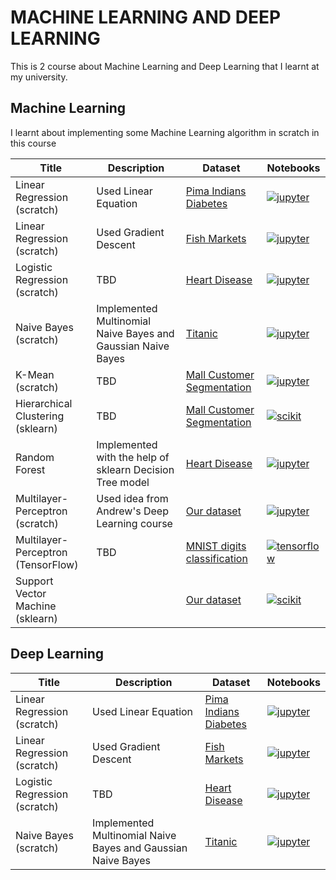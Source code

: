 # MACHINE LEARNING  AND DEEP LEARNING 
This is 2 course about Machine Learning and Deep Learning that I learnt at my university.




## Machine Learning

I learnt about implementing some Machine Learning algorithm in scratch in this course


|Title | Description | Dataset | Notebooks |
| --- | --- | --- | --- | 
| Linear Regression (scratch) | Used Linear Equation | [Pima Indians Diabetes](https://www.kaggle.com/datasets/uciml/pima-indians-diabetes-database) | [![jupyter](https://img.shields.io/badge/jupyter-notebook-orange)](https://github.com/hoangNguyen210/ML-DL/blob/main/Machine%20Learning/NMMH_TH1_18110095.ipynb) |
| Linear Regression (scratch) | Used Gradient Descent | [Fish Markets](https://www.kaggle.com/datasets/aungpyaeap/fish-market) | [![jupyter](https://img.shields.io/badge/jupyter-notebook-orange)](https://github.com/hoangNguyen210/ML-DL/blob/main/Machine%20Learning/NMMH_TH2_18110095.ipynb)|
| Logistic Regression (scratch) | TBD | [Heart Disease](https://www.kaggle.com/datasets/johnsmith88/heart-disease-dataset) | [![jupyter](https://img.shields.io/badge/jupyter-notebook-orange)](https://github.com/hoangNguyen210/ML-DL/blob/main/Machine%20Learning/NMMH_TH3_18110095.ipynb)|
| Naive Bayes (scratch) | Implemented Multinomial Naive Bayes and Gaussian Naive Bayes | [Titanic](https://www.kaggle.com/c/titanic/data) | [![jupyter](https://img.shields.io/badge/jupyter-notebook-orange)](https://github.com/hoangNguyen210/ML-DL/blob/main/Machine%20Learning/NMMH_TH4_18110095.ipynb)|
| K-Mean (scratch) | TBD| [Mall Customer Segmentation](https://www.kaggle.com/datasets/vjchoudhary7/customer-segmentation-tutorial-in-python) | [![jupyter](https://img.shields.io/badge/jupyter-notebook-orange)](https://github.com/hoangNguyen210/ML-DL/blob/main/Machine%20Learning/NMMH_TH5_18110095.ipynb)|
| Hierarchical Clustering (sklearn) | TBD| [Mall Customer Segmentation](https://www.kaggle.com/datasets/vjchoudhary7/customer-segmentation-tutorial-in-python) | [![scikit](https://img.shields.io/badge/Scikit-Learn-blue)](https://github.com/hoangNguyen210/ML-DL/blob/main/Machine%20Learning/NMMH_TH6_18110095.ipynb)|
| Random Forest  | Implemented with the help of sklearn Decision Tree model| [Heart Disease](https://www.kaggle.com/datasets/johnsmith88/heart-disease-dataset) | [![jupyter](https://img.shields.io/badge/jupyter-notebook-orange)](https://github.com/hoangNguyen210/ML-DL/blob/main/Machine%20Learning/NMMH_TH7_18110095.ipynb)|
| Multilayer-Perceptron (scratch) | Used idea from Andrew's Deep Learning course| [Our dataset](https://github.com/huynhthanh98/ML/tree/master/lab-08) | [![jupyter](https://img.shields.io/badge/jupyter-notebook-orange)](https://github.com/hoangNguyen210/ML-DL/blob/main/Machine%20Learning/NMMH_TH8_18110095.ipynb)|
| Multilayer-Perceptron (TensorFlow) | TBD| [MNIST digits classification](https://keras.io/api/datasets/mnist/) | [![tensorflow](https://img.shields.io/badge/Tensor-Flow2.0-red)](https://github.com/hoangNguyen210/ML-DL/blob/main/Machine%20Learning/NMMH_TH9_18110095.ipynb)|
| Support Vector Machine (sklearn) | | [Our dataset](https://github.com/huynhthanh98/ML/tree/master/lab-10) | [![scikit](https://img.shields.io/badge/Scikit-Learn-blue)](https://github.com/hoangNguyen210/ML-DL/blob/main/Machine%20Learning/NMMH_TH10_18110095.ipynb)|


## Deep Learning


|Title | Description | Dataset | Notebooks |
| --- | --- | --- | --- | 
| Linear Regression (scratch) | Used Linear Equation | [Pima Indians Diabetes](https://www.kaggle.com/datasets/uciml/pima-indians-diabetes-database) | [![jupyter](https://img.shields.io/badge/jupyter-notebook-orange)](https://github.com/hoangNguyen210/ML-DL/blob/main/Machine%20Learning/NMMH_TH1_18110095.ipynb) |
| Linear Regression (scratch) | Used Gradient Descent | [Fish Markets](https://www.kaggle.com/datasets/aungpyaeap/fish-market) | [![jupyter](https://img.shields.io/badge/jupyter-notebook-orange)](https://github.com/hoangNguyen210/ML-DL/blob/main/Machine%20Learning/NMMH_TH2_18110095.ipynb)|
| Logistic Regression (scratch) | TBD | [Heart Disease](https://www.kaggle.com/datasets/johnsmith88/heart-disease-dataset) | [![jupyter](https://img.shields.io/badge/jupyter-notebook-orange)](https://github.com/hoangNguyen210/ML-DL/blob/main/Machine%20Learning/NMMH_TH3_18110095.ipynb)|
| Naive Bayes (scratch) | Implemented Multinomial Naive Bayes and Gaussian Naive Bayes | [Titanic](https://www.kaggle.com/c/titanic/data) | [![jupyter](https://img.shields.io/badge/jupyter-notebook-orange)](https://github.com/hoangNguyen210/ML-DL/blob/main/Machine%20Learning/NMMH_TH4_18110095.ipynb)|


